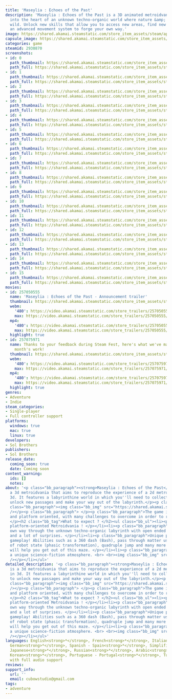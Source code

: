 ```yaml
---
title: 'Maseylia : Echoes of the Past'
description: 'Maseylia : Echoes of the Past is a 3D animated metroidvania. Lose yourself
  into the heart of an unknown techno-organic world where nature &amp; creatures gone
  wild. Unlock new skills that allow you to access new areas, find new paths and develop
  an advanced movement system to forge your own way.'
image: https://shared.akamai.steamstatic.com/store_item_assets/steam/apps/2938870/header.jpg?t=1733775631
capsule_image: https://shared.akamai.steamstatic.com/store_item_assets/steam/apps/2938870/65e02eeb8fd9188db1a711597c0a73d3c17eb1c1/capsule_231x87.jpg?t=1733775631
categories: game
steamid: 2938870
screenshots:
- id: 0
  path_thumbnail: https://shared.akamai.steamstatic.com/store_item_assets/steam/apps/2938870/ss_7264b4e20b7c3fd44b5794a77538eeeb124f520a.600x338.jpg?t=1733775631
  path_full: https://shared.akamai.steamstatic.com/store_item_assets/steam/apps/2938870/ss_7264b4e20b7c3fd44b5794a77538eeeb124f520a.1920x1080.jpg?t=1733775631
- id: 1
  path_thumbnail: https://shared.akamai.steamstatic.com/store_item_assets/steam/apps/2938870/ss_5bbc1f38632260eabb1028e5763f2c177bdcea25.600x338.jpg?t=1733775631
  path_full: https://shared.akamai.steamstatic.com/store_item_assets/steam/apps/2938870/ss_5bbc1f38632260eabb1028e5763f2c177bdcea25.1920x1080.jpg?t=1733775631
- id: 2
  path_thumbnail: https://shared.akamai.steamstatic.com/store_item_assets/steam/apps/2938870/ss_d534833fb5054c0b4fa8d6e5d0a52b1779cff66b.600x338.jpg?t=1733775631
  path_full: https://shared.akamai.steamstatic.com/store_item_assets/steam/apps/2938870/ss_d534833fb5054c0b4fa8d6e5d0a52b1779cff66b.1920x1080.jpg?t=1733775631
- id: 3
  path_thumbnail: https://shared.akamai.steamstatic.com/store_item_assets/steam/apps/2938870/ss_4eeeeb8cabee5392c758102033f5cced6db6c5d0.600x338.jpg?t=1733775631
  path_full: https://shared.akamai.steamstatic.com/store_item_assets/steam/apps/2938870/ss_4eeeeb8cabee5392c758102033f5cced6db6c5d0.1920x1080.jpg?t=1733775631
- id: 4
  path_thumbnail: https://shared.akamai.steamstatic.com/store_item_assets/steam/apps/2938870/ss_0a62de5a4b4d5d8d6fb278467e4eec25bdeb8554.600x338.jpg?t=1733775631
  path_full: https://shared.akamai.steamstatic.com/store_item_assets/steam/apps/2938870/ss_0a62de5a4b4d5d8d6fb278467e4eec25bdeb8554.1920x1080.jpg?t=1733775631
- id: 5
  path_thumbnail: https://shared.akamai.steamstatic.com/store_item_assets/steam/apps/2938870/ss_f13c500e424e3525d97a31019c225e5e2951ceef.600x338.jpg?t=1733775631
  path_full: https://shared.akamai.steamstatic.com/store_item_assets/steam/apps/2938870/ss_f13c500e424e3525d97a31019c225e5e2951ceef.1920x1080.jpg?t=1733775631
- id: 6
  path_thumbnail: https://shared.akamai.steamstatic.com/store_item_assets/steam/apps/2938870/ss_7ff1df3afcd5068fff7cab7d97ed9bbdeeee0941.600x338.jpg?t=1733775631
  path_full: https://shared.akamai.steamstatic.com/store_item_assets/steam/apps/2938870/ss_7ff1df3afcd5068fff7cab7d97ed9bbdeeee0941.1920x1080.jpg?t=1733775631
- id: 7
  path_thumbnail: https://shared.akamai.steamstatic.com/store_item_assets/steam/apps/2938870/ss_c5d756d2595dad7f160c2a5e768dfa97c74bb265.600x338.jpg?t=1733775631
  path_full: https://shared.akamai.steamstatic.com/store_item_assets/steam/apps/2938870/ss_c5d756d2595dad7f160c2a5e768dfa97c74bb265.1920x1080.jpg?t=1733775631
- id: 8
  path_thumbnail: https://shared.akamai.steamstatic.com/store_item_assets/steam/apps/2938870/ss_322ed849da877c23f8ff726bfe71ff4bef1aa37b.600x338.jpg?t=1733775631
  path_full: https://shared.akamai.steamstatic.com/store_item_assets/steam/apps/2938870/ss_322ed849da877c23f8ff726bfe71ff4bef1aa37b.1920x1080.jpg?t=1733775631
- id: 9
  path_thumbnail: https://shared.akamai.steamstatic.com/store_item_assets/steam/apps/2938870/ss_8af6a462b7df7e83ff7c01e548907f55e927bd4c.600x338.jpg?t=1733775631
  path_full: https://shared.akamai.steamstatic.com/store_item_assets/steam/apps/2938870/ss_8af6a462b7df7e83ff7c01e548907f55e927bd4c.1920x1080.jpg?t=1733775631
- id: 10
  path_thumbnail: https://shared.akamai.steamstatic.com/store_item_assets/steam/apps/2938870/ss_f0a6e5bf133cfe27616bc0cc617794b00d835c65.600x338.jpg?t=1733775631
  path_full: https://shared.akamai.steamstatic.com/store_item_assets/steam/apps/2938870/ss_f0a6e5bf133cfe27616bc0cc617794b00d835c65.1920x1080.jpg?t=1733775631
- id: 11
  path_thumbnail: https://shared.akamai.steamstatic.com/store_item_assets/steam/apps/2938870/ss_1b028eebfda5e60fad1d4ecec2046c56c1ebdc46.600x338.jpg?t=1733775631
  path_full: https://shared.akamai.steamstatic.com/store_item_assets/steam/apps/2938870/ss_1b028eebfda5e60fad1d4ecec2046c56c1ebdc46.1920x1080.jpg?t=1733775631
- id: 12
  path_thumbnail: https://shared.akamai.steamstatic.com/store_item_assets/steam/apps/2938870/ss_d27f52222b5be6decf07a3a41842b0c97c5741c6.600x338.jpg?t=1733775631
  path_full: https://shared.akamai.steamstatic.com/store_item_assets/steam/apps/2938870/ss_d27f52222b5be6decf07a3a41842b0c97c5741c6.1920x1080.jpg?t=1733775631
- id: 13
  path_thumbnail: https://shared.akamai.steamstatic.com/store_item_assets/steam/apps/2938870/ss_f33078935d8c7116239034fa574b3019eb7c0471.600x338.jpg?t=1733775631
  path_full: https://shared.akamai.steamstatic.com/store_item_assets/steam/apps/2938870/ss_f33078935d8c7116239034fa574b3019eb7c0471.1920x1080.jpg?t=1733775631
- id: 14
  path_thumbnail: https://shared.akamai.steamstatic.com/store_item_assets/steam/apps/2938870/ss_41f0bb245a83c73eb3381a6f8cde645546e64a37.600x338.jpg?t=1733775631
  path_full: https://shared.akamai.steamstatic.com/store_item_assets/steam/apps/2938870/ss_41f0bb245a83c73eb3381a6f8cde645546e64a37.1920x1080.jpg?t=1733775631
- id: 15
  path_thumbnail: https://shared.akamai.steamstatic.com/store_item_assets/steam/apps/2938870/ss_2d44033830dbbae11e5f2303524f37af542b8ca3.600x338.jpg?t=1733775631
  path_full: https://shared.akamai.steamstatic.com/store_item_assets/steam/apps/2938870/ss_2d44033830dbbae11e5f2303524f37af542b8ca3.1920x1080.jpg?t=1733775631
movies:
- id: 257050555
  name: 'Maseylia : Echoes of the Past - Announcement trailer'
  thumbnail: https://shared.akamai.steamstatic.com/store_item_assets/steam/apps/257050555/b5d44b540f64aaf72d61deb65bf96d006a8f7746/movie_600x337.jpg?t=1733775630
  webm:
    '480': https://video.akamai.steamstatic.com/store_trailers/257050555/movie480_vp9.webm?t=1733775630
    max: https://video.akamai.steamstatic.com/store_trailers/257050555/movie_max_vp9.webm?t=1733775630
  mp4:
    '480': https://video.akamai.steamstatic.com/store_trailers/257050555/movie480.mp4?t=1733775630
    max: https://video.akamai.steamstatic.com/store_trailers/257050555/movie_max.mp4?t=1733775630
  highlight: true
- id: 257075971
  name: Thanks to your feedback during Steam Fest, here's what we've made after a
    month's work!
  thumbnail: https://shared.akamai.steamstatic.com/store_item_assets/steam/apps/257075971/44c6977f12ce09e706cbee53216ee42f71f705c3/movie_600x337.jpg?t=1732313896
  webm:
    '480': https://video.akamai.steamstatic.com/store_trailers/257075971/movie480_vp9.webm?t=1732313896
    max: https://video.akamai.steamstatic.com/store_trailers/257075971/movie_max_vp9.webm?t=1732313896
  mp4:
    '480': https://video.akamai.steamstatic.com/store_trailers/257075971/movie480.mp4?t=1732313896
    max: https://video.akamai.steamstatic.com/store_trailers/257075971/movie_max.mp4?t=1732313896
  highlight: true
genres:
- Adventure
- Indie
steam_categories:
- Single-player
- Full controller support
platforms:
  windows: true
  mac: true
  linux: true
developers:
- Sol Brothers
publishers:
- Sol Brothers
release_date:
  coming_soon: true
  date: Coming soon
content_warning:
  ids: []
  notes:
about: '<p class="bb_paragraph"><strong>Maseylia : Echoes of the Past</strong> is
  a 3d metroidvania that aims to reproduce the experience of a 2d metroidvania in
  3d. It features a labyrinthine world in which you''ll need to collect upgrades to
  unlock new passages and make your way out of the labyrinth.</p><p class="bb_paragraph"></p><p
  class="bb_paragraph"><img class="bb_img" src="https://shared.akamai.steamstatic.com/store_item_assets/steam/apps/2938870/extras/trailerWithNewHero-ezgif.com-video-to-gif-converter__1_.gif?t=1733775631"
  /></p><p class="bb_paragraph"> </p><p class="bb_paragraph">The game is very exploration
  and platform oriented, with many challenges to overcome in order to reach the end.
  </p><h2 class="bb_tag">What to expect ? </h2><ul class="bb_ul"><li><p class="bb_paragraph">A
  platform-oriented Metroidvania ! </p></li><li><p class="bb_paragraph">Find your
  own way through the unknown techno-organic labyrinth with open ended level design
  and a lot of surprises. </p></li><li><p class="bb_paragraph">Unique platforming
  gameplay! Abilities such as a 360 dash (Bash), pass through matter using a change
  of robot state (phasic transformation), quadruple jump and many more to unlock that
  will help you get out of this maze. </p></li><li><p class="bb_paragraph">Discover
  a unique science-fiction atmosphere. <br> <br><img class="bb_img" src="https://shared.akamai.steamstatic.com/store_item_assets/steam/apps/2938870/extras/trailerWithNewHero-ezgif.com-video-to-gif-converter.gif?t=1733775631"
  /></p></li></ul>'
detailed_description: '<p class="bb_paragraph"><strong>Maseylia : Echoes of the Past</strong>
  is a 3d metroidvania that aims to reproduce the experience of a 2d metroidvania
  in 3d. It features a labyrinthine world in which you''ll need to collect upgrades
  to unlock new passages and make your way out of the labyrinth.</p><p class="bb_paragraph"></p><p
  class="bb_paragraph"><img class="bb_img" src="https://shared.akamai.steamstatic.com/store_item_assets/steam/apps/2938870/extras/trailerWithNewHero-ezgif.com-video-to-gif-converter__1_.gif?t=1733775631"
  /></p><p class="bb_paragraph"> </p><p class="bb_paragraph">The game is very exploration
  and platform oriented, with many challenges to overcome in order to reach the end.
  </p><h2 class="bb_tag">What to expect ? </h2><ul class="bb_ul"><li><p class="bb_paragraph">A
  platform-oriented Metroidvania ! </p></li><li><p class="bb_paragraph">Find your
  own way through the unknown techno-organic labyrinth with open ended level design
  and a lot of surprises. </p></li><li><p class="bb_paragraph">Unique platforming
  gameplay! Abilities such as a 360 dash (Bash), pass through matter using a change
  of robot state (phasic transformation), quadruple jump and many more to unlock that
  will help you get out of this maze. </p></li><li><p class="bb_paragraph">Discover
  a unique science-fiction atmosphere. <br> <br><img class="bb_img" src="https://shared.akamai.steamstatic.com/store_item_assets/steam/apps/2938870/extras/trailerWithNewHero-ezgif.com-video-to-gif-converter.gif?t=1733775631"
  /></p></li></ul>'
languages: English<strong>*</strong>, French<strong>*</strong>, Italian<strong>*</strong>,
  German<strong>*</strong>, Spanish - Spain<strong>*</strong>, Simplified Chinese<strong>*</strong>,
  Japanese<strong>*</strong>, Russian<strong>*</strong>, Arabic<strong>*</strong>,
  Korean<strong>*</strong>, Portuguese - Portugal<strong>*</strong>, Turkish<strong>*</strong><br><strong>*</strong>languages
  with full audio support
reviews:
support_info:
  url: ''
  email: cubowstudio@gmail.com
tags:
- adventure
---
```


